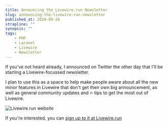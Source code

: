 ```yaml
---
title: Announcing the Livewire.run Newsletter
slug: announcing-the-livewire-run-newsletter
published_at: 2020-09-26
strapline: ""
synopsis: ""
tags:
    - PHP
    - Laravel
    - Livewire
    - Newsletter
---
```


If you've not heard already, I announced on Twitter the other day that I'll be starting a Livewire-focussed newsletter.

I plan to use this as a space to help make people aware about all the new minor features in Livewire that don't get their own big announcement, as well as general community updates and 🔥 tips to get the most out of Livewire.

![Livewire.run website](https://res.cloudinary.com/liam/image/upload/w_1024/v1/liamhammett.com/livewire-run-screenshot.webp)

If you're interested, you can [sign up to it at Livewire.run](https://livewire.run)
